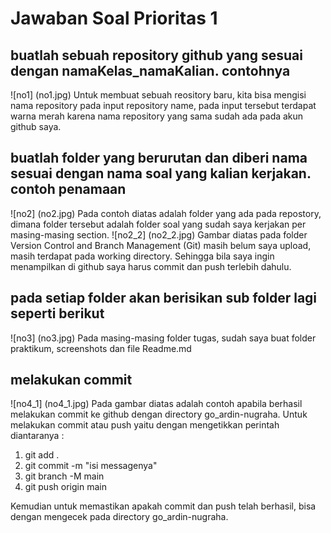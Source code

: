 # Jawaban Soal Prioritas 1

## buatlah sebuah repository github yang sesuai dengan namaKelas_namaKalian. contohnya
![no1] (no1.jpg)
Untuk membuat sebuah reository baru, kita bisa mengisi nama repository pada input repository name, pada input tersebut terdapat warna merah karena nama repository yang sama sudah ada pada akun github saya.

## buatlah folder yang berurutan dan diberi nama sesuai dengan nama soal yang kalian kerjakan. contoh penamaan
![no2] (no2.jpg)
Pada contoh diatas adalah folder yang ada pada repostory, dimana folder tersebut adalah folder soal yang sudah saya kerjakan per masing-masing section.
![no2_2] (no2_2.jpg)
Gambar diatas pada folder Version Control and Branch Management (Git) masih belum saya upload, masih terdapat pada working directory. Sehingga bila saya ingin menampilkan di github saya harus commit dan push terlebih dahulu.

## pada setiap folder akan berisikan sub folder lagi seperti berikut
![no3] (no3.jpg)
Pada masing-masing folder tugas, sudah saya buat folder praktikum, screenshots dan file Readme.md

## melakukan commit
![no4_1] (no4_1.jpg)
Pada gambar diatas adalah contoh apabila berhasil melakukan commit ke github dengan directory go_ardin-nugraha. Untuk melakukan commit atau push yaitu dengan mengetikkan perintah diantaranya :
<ol>
<li>git add .</li>
<li>git commit -m "isi messagenya"</li>
<li>git branch -M main</li>
<li>git push origin main</li>
</ol>
Kemudian untuk memastikan apakah commit dan push telah berhasil, bisa dengan mengecek pada directory go_ardin-nugraha.
